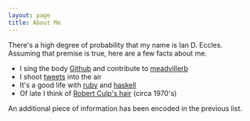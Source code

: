 ```yaml
---
layout: page
title: About Me
---
```

There's a high degree of probability that my name is Ian D. Eccles.
Assuming that premise is true, here are a few facts about me.

* I sing the body [Github](https://github.com/iande)
  and contribute to [meadvillerb](https://github.com/meadvillerb)
* I shoot [tweets](http://twitter.com/#!/ieccles) into the air
* It's a good life with [ruby](http://www.ruby-lang.org/en/)
  and [haskell](http://www.haskell.org/haskellwiki/Haskell)
* Of late I think of [Robert Culp's hair](http://www.imdb.com/name/nm0191685/)
  (circa 1970's)

An additional piece of information has been encoded in the previous list.
<div id="about-face" class="face-1">
</div>

<script type="text/javascript">
  $(function() {
    $('a').hover(function() {
      var faceIdx = Math.floor(Math.random() * 3) + 1;
      $('#about-face').removeClass("face-1 face-2 face-3").
        addClass("face-" + faceIdx);
    });
  });
</script>
